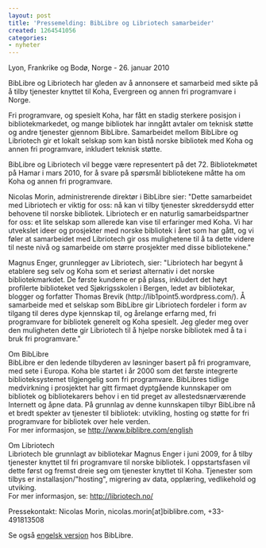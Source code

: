 ```yaml
---
layout: post
title: 'Pressemelding: BibLibre og Libriotech samarbeider'
created: 1264541056
categories:
- nyheter
---
```

<p>Lyon, Frankrike og Bodø, Norge - 26. januar 2010</p>

<p>BibLibre og Libriotech har gleden av å annonsere et samarbeid med sikte på å tilby tjenester knyttet til Koha, Evergreen og annen fri programvare i Norge.</p>

<p>Fri programvare, og spesielt Koha, har fått en stadig sterkere posisjon i bibliotekmarkedet, og mange bibliotek har inngått avtaler om teknisk støtte og andre tjenester gjennom BibLibre. Samarbeidet mellom BibLibre og Libriotech gir et lokalt selskap som kan bistå norske bibliotek med Koha og annen fri programvare, inkludert teknisk støtte. </p>

<p>BibLibre og Libriotech vil begge være representert på det 72. Bibliotekmøtet på Hamar i mars 2010, for å svare på spørsmål bibliotekene måtte ha om Koha og annen fri programvare. </p>

<p>Nicolas Morin, administrerende direktør i BibLibre sier: "Dette samarbeidet med Libriotech er viktig for oss: nå kan vi tilby tjenester skreddersydd etter behovene til norske bibliotek. Libriotech er en naturlig samarbeidspartner for oss: et lite selskap som allerede kan vise til erfaringer med Koha. Vi har utvekslet ideer og prosjekter med norske bibliotek i året som har gått, og vi føler at samarbeidet med Libriotech gir oss mulighetene til å ta dette videre til neste nivå og samarbeide om større prosjekter med disse bibliotekene."</p>

<p>Magnus Enger, grunnlegger av Libriotech, sier: "Libriotech har begynt å etablere seg selv og Koha som et seriøst alternativ i det norske bibliotekmarkdet.  De første kundene er på plass, inkludert det høyt profilerte biblioteket ved Sjøkrigsskolen i Bergen, ledet av bibliotekar, blogger og forfatter Thomas Brevik (http://lib1point5.wordpress.com/). Å samarbeide med et selskap som BibLibre gir Libriotech fordeler i form av tilgang til deres dype kjennskap til, og årelange erfarng med, fri programvare for bibliotek generelt og Koha spesielt. Jeg gleder meg over den muligheten dette gir Libriotech til å hjelpe norske bibliotek med å ta i bruk fri programvare."</p>

<p>Om BibLibre<br />
BibLibre er den ledende tilbyderen av løsninger basert på fri programvare, med sete i Europa. Koha ble startet i år 2000 som det første integrerte biblioteksystemet tilgjengelig som fri programvare. BibLibres tidlige medvirkning i prosjektet har gitt firmaet dyptgående kunnskaper om bibliotek og bibliotekarers behov i en tid preget av allestedsnærværende Internett og åpne data. På grunnlag av denne kunnskapen tilbyr BibLibre nå et bredt spekter av tjenester til bibliotek: utvikling, hosting og støtte for fri programvare for bibliotek over hele verden.<br />For mer informasjon, se <a href="http://www.biblibre.com/english">http://www.biblibre.com/english</a></p>

<p>Om Libriotech<br />
Libriotech ble grunnlagt av bibliotekar Magnus Enger i juni 2009, for å tilby tjenester knyttet til fri programvare til norske bibliotek. I oppstartsfasen vil dette først og fremst dreie seg om tjenester knyttet til Koha. Tjenester som tilbys er installasjon/"hosting", migrering av data, opplæring, vedlikehold og utviking.<br />For mer informasjon, se: <a href="http://libriotech.no/">http://libriotech.no/</a></p>

<p>Pressekontakt: Nicolas Morin, nicolas.morin[at]biblibre.com, +33-491813508</p>

<p>Se også <a href="http://www.biblibre.com/blog/entry/biblibre-and-libriotech-provide-support-koha-evergreen-open-source-software-norway">engelsk versjon</a> hos BibLibre.</p>
